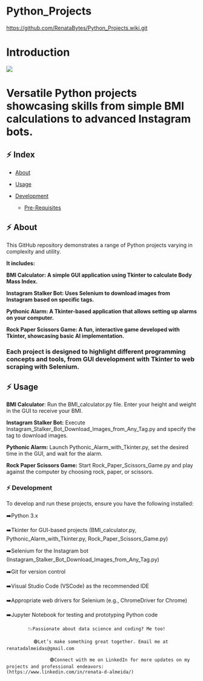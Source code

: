 # Python_Projects
https://github.com/RenataBytes/Python_Projects.wiki.git
# Introduction
![](https://static.wixstatic.com/media/52c713_c1a17196256c4da592fc50f1158ae012~mv2.jpg/v1/crop/x_0,y_32,w_1910,h_939/fill/w_940,h_462,al_c,q_85,usm_0.66_1.00_0.01,enc_avif,quality_auto/renata_de_almeida_edited_edited.jpg)

# Versatile Python projects showcasing skills from simple BMI calculations to advanced Instagram bots.


##  :zap: Index

- [About](#beginner-about)
- [Usage](#zap-usage)
  
- [Development](#wrench-development)
  - [Pre-Requisites](#notebook-pre-requisites)
  


## :zap: About

This GitHub repository demonstrates a range of Python projects varying in complexity and utility. 

**It includes:**

**BMI Calculator: A simple GUI application using Tkinter to calculate Body Mass Index.**

**Instagram Stalker Bot: Uses Selenium to download images from Instagram based on specific tags.**

**Pythonic Alarm: A Tkinter-based application that allows setting up alarms on your computer.**

**Rock Paper Scissors Game: A fun, interactive game developed with Tkinter, showcasing basic AI implementation.**

### Each project is designed to highlight different programming concepts and tools, from GUI development with Tkinter to web scraping with Selenium.

## :zap: Usage

**BMI Calculator**: Run the BMI_calculator.py file. Enter your height and weight in the GUI to receive your BMI.

**Instagram Stalker Bot:** Execute Instagram_Stalker_Bot_Download_Images_from_Any_Tag.py and specify the tag to download images.

**Pythonic Alarm:** Launch Pythonic_Alarm_with_Tkinter.py, set the desired time in the GUI, and wait for the alarm.

**Rock Paper Scissors Game:** Start Rock_Paper_Scissors_Game.py and play against the computer by choosing rock, paper, or scissors.


### :zap: Development
To develop and run these projects, ensure you have the following installed:

➡️Python 3.x

➡️Tkinter for GUI-based projects (BMI_calculator.py, Pythonic_Alarm_with_Tkinter.py, Rock_Paper_Scissors_Game.py)

➡️Selenium for the Instagram bot (Instagram_Stalker_Bot_Download_Images_from_Any_Tag.py)

➡️Git for version control

➡️Visual Studio Code (VSCode) as the recommended IDE

➡️Appropriate web drivers for Selenium (e.g., ChromeDriver for Chrome)

➡️Jupyter Notebook for testing and prototyping Python code







            📉Passionate about data science and coding? Me too! 

              🟣Let’s make something great together. Email me at renatadalmeidas@gmail.com

                    🟣Connect with me on LinkedIn for more updates on my projects and professional endeavors: (https://www.linkedin.com/in/renata-d-almeida/)
